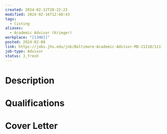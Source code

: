 ```yaml
---
created: 2024-02-12T20:22:23
modified: 2024-02-16T12:48:43
tags:
  - listing
aliases:
  - Academic Advisor (Krieger)
workplace: "[[JHU]]"
posted: 2024-02-08
link: https://jobs.jhu.edu/job/Baltimore-Academic-Advisor-MD-21218/1117387100/
job-type: Advisor
status: 3_fresh
---
```

# Description

# Qualifications

# Cover Letter
